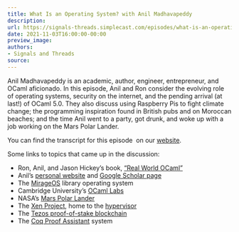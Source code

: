```yaml
---
title: What Is an Operating System? with Anil Madhavapeddy
description:
url: https://signals-threads.simplecast.com/episodes/what-is-an-operating-system-with-anil-madhavapeddy-q6Bgv_BW
date: 2021-11-03T16:00:00-00:00
preview_image:
authors:
- Signals and Threads
source:
---
```


<p>Anil Madhavapeddy is an academic, author, engineer, entrepreneur, and OCaml aficionado. In this episode, Anil and Ron consider the evolving role of operating systems, security on the internet, and the pending arrival (at last!) of OCaml 5.0. They also discuss using Raspberry Pis to fight climate change; the programming inspiration found in British pubs and on Moroccan beaches; and the time Anil went to a party, got drunk, and woke up with a job working on the Mars Polar Lander.</p><p>You can find the transcript for this episode &nbsp;on our <a href="https://signalsandthreads.com/what-is-an-operating-system" target="_blank">website</a>.</p><p>Some links to topics that came up in the discussion:</p><ul><li>Ron, Anil, and Jason Hickey&rsquo;s book, <a href="https://dev.realworldocaml.org/">&ldquo;Real World OCaml&rdquo;</a></li><li>Anil&rsquo;s <a href="https://anil.recoil.org/">personal website</a> and <a href="https://scholar.google.com/citations?hl=en&amp;user=u2nZ7F8AAAAJ&amp;view_op=list_works&amp;sortby=pubdate">Google Scholar page</a></li><li>The <a href="https://mirage.io/">MirageOS</a> library operating system</li><li>Cambridge University&rsquo;s <a href="https://ocamllabs.io/">OCaml Labs</a></li><li>NASA&rsquo;s <a href="https://mars.nasa.gov/mars-exploration/missions/polar-lander/">Mars Polar Lander</a></li><li>The <a href="https://xenproject.org/">Xen Project</a>, home to the <a href="https://xenproject.org/developers/teams/xen-hypervisor/">hypervisor</a></li><li>The <a href="https://tezos.com/">Tezos proof-of-stake blockchain</a></li><li>The <a href="https://coq.inria.fr/">Coq Proof Assistant</a> system</li></ul>

